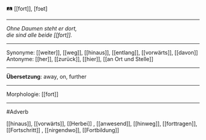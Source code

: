 🛤️ [[fort]], [fɔʁt]

---
*Ohne Daumen steht er dort,*  
*die sind alle beide [[fort]].*

---
Synonyme: [[weiter]], [[weg]], [[hinaus]], [[entlang]], [[vorwärts]], [[davon]]
Antonyme: [[her]], [[zurück]], [[hier]], [[an Ort und Stelle]]

---
**Übersetzung**:
away, on, further

---
Morphologie:
[[fort]]

---
#Adverb

[[hinaus]], [[vorwärts]], [[Herbei]]
, [[anwesend]], [[hinweg]], [[forttragen]], [[Fortschritt]]
, [[nirgendwo]], [[Fortbildung]]